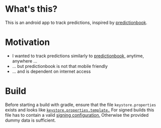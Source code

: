 # What's this?
This is an android app to track predictions, inspired by 
[predictionbook](https://predictionbook.com/).  

# Motivation
 * I wanted to track predictions similarly to [predictionbook,](https://predictionbook.com/) 
 anytime, anywhere ...
 * ... but predictionbook is not that mobile friendly
 * ... and is dependent on internet access

# Build
Before starting a build with gradle, ensure that the file `keystore.properties` exists and 
looks like [`keystore.properties.template.`](./keystore.properties.template)  For signed builds this 
file has to contain a valid 
[signing configuration.](https://developer.android.com/studio/publish/app-signing.html#sign-apk)
Otherwise the provided dummy data is sufficient.
